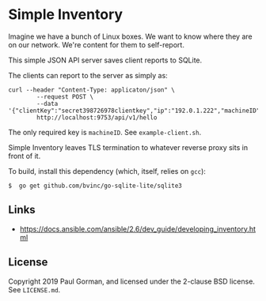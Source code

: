 Simple Inventory
========================================

Imagine we have a bunch of Linux boxes.
We want to know where they are on our network.
We're content for them to self-report.

This simple JSON API server saves client reports to SQLite.

The clients can report to the server as simply as:

```
curl --header "Content-Type: applicaton/json" \
        --request POST \
        --data '{"clientKey":"secret398726978clientkey","ip":"192.0.1.222","machineID":"x2:01:ab:23:cd:45:ef:67"}'
        http://localhost:9753/api/v1/hello
```

The only required key is `machineID`.
See `example-client.sh`.

Simple Inventory leaves TLS termination to whatever reverse proxy sits in front of it.

To build, install this dependency (which, itself, relies on `gcc`):

```
$  go get github.com/bvinc/go-sqlite-lite/sqlite3
```


Links
----------------------------------------

- https://docs.ansible.com/ansible/2.6/dev_guide/developing_inventory.html


License
----------------------------------------

Copyright 2019 Paul Gorman, and licensed under the 2-clause BSD license.
See `LICENSE.md`.
